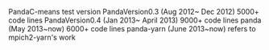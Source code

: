 PandaC-means    test version
PandaVersion0.3 (Aug 2012~ Dec 2012)   5000+ code lines 
PandaVersion0.4 (Jan 2013~ April 2013) 9000+ code lines
panda           (May  2013~now)	       6000+ code lines	
panda-yarn      (June 2013~now)        refers to mpich2-yarn's work
